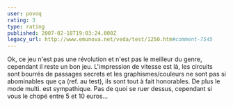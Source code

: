 ```yaml
---
user: povoq
rating: 3
type: rating
published: 2007-02-18T19:03:24.000Z
legacy_url: http://www.emunova.net/veda/test/1250.htm#comment-7545
---
```

Ok, ce jeu n'est pas une révolution et n'est pas le meilleur du genre, cependant il reste un bon jeu.
L'impression de vitesse est là, les circuits sont bourrés de passages secrets et les graphismes/couleurs ne sont pas si abominables que ça (ref. au test), ils sont tout à fait honorables.
De plus le mode multi. est sympathique.
Pas de quoi se ruer dessus, cependant si vous le chopé entre 5 et 10 euros...